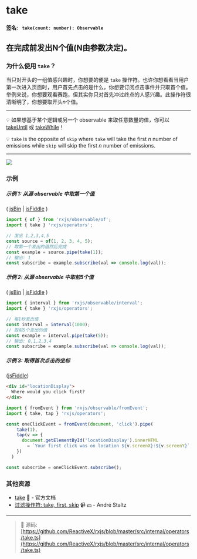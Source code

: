 # take

#### 签名: ` take(count: number): Observable`

## 在完成前发出N个值(N由参数决定)。

### 为什么使用 `take`？

当只对开头的一组值感兴趣时，你想要的便是 `take` 操作符。也许你想看看当用户第一次进入页面时，用户首先点击的是什么，你想要订阅点击事件并只取首个值。举例来说，你想要观看赛跑，但其实你只对首先冲过终点的人感兴趣。此操作符很清晰明了，你想要取开头*n*个值。

---

:bulb: 如果想基于某个逻辑或另一个 observable 来取任意数量的值，你可以 [takeUntil](takeuntil.md) 或 [takeWhile](takewhile.md)！

:bulb: `take` is the opposite of `skip` where `take` will take the first _n_
number of emissions while `skip` will skip the first _n_ number of emissions.

---

<div class="ua-ad"><a href="https://ultimateangular.com/?ref=76683_kee7y7vk"><img src="https://ultimateangular.com/assets/img/banners/ua-leader.svg"></a></div>

### 示例

##### 示例 1: 从源 observable 中取第一个值

( [jsBin](http://jsbin.com/vaxitupiwi/1/edit?js,console) |
[jsFiddle](https://jsfiddle.net/btroncone/f9bz0tr3/) )

```js
import { of } from 'rxjs/observable/of';
import { take } 'rxjs/operators';

// 发出 1,2,3,4,5
const source = of(1, 2, 3, 4, 5);
// 取第一个发出的值然后完成
const example = source.pipe(take(1));
// 输出: 1
const subscribe = example.subscribe(val => console.log(val));
```

##### 示例 2: 从源 observable 中取前5个值

( [jsBin](http://jsbin.com/kexenuzulu/edit?js,console) |
[jsFiddle](https://jsfiddle.net/btroncone/g1fhxgua/) )

```js
import { interval } from 'rxjs/observable/interval';
import { take } 'rxjs/operators';

// 每1秒发出值
const interval = interval(1000);
// 取前5个发出的值
const example = interval.pipe(take(5));
// 输出: 0,1,2,3,4
const subscribe = example.subscribe(val => console.log(val));
```

##### 示例 3: 取得首次点击的坐标

([jsFiddle](https://jsfiddle.net/ElHuy/9c5j064x/))

```html
<div id="locationDisplay">
  Where would you click first?
</div>
```

```js
import { fromEvent } from 'rxjs/observable/fromEvent';
import { take, tap } 'rxjs/operators';

const oneClickEvent = fromEvent(document, 'click').pipe(
    take(1),
    tap(v => {
      document.getElementById('locationDisplay').innerHTML
        = `Your first click was on location ${v.screenX}:${v.screenY}`;
    })
  )

const subscribe = oneClickEvent.subscribe();
```

### 其他资源

* [take](http://cn.rx.js.org/class/es6/Observable.js~Observable.html#instance-method-take) :newspaper: - 官方文档
* [过滤操作符: take, first, skip](https://egghead.io/lessons/rxjs-filtering-operators-take-first-skip?course=rxjs-beyond-the-basics-operators-in-depth) :video_camera: :dollar: - André Staltz

---
> :file_folder: 源码:  [https://github.com/ReactiveX/rxjs/blob/master/src/internal/operators/take.ts](https://github.com/ReactiveX/rxjs/blob/master/src/internal/operators/take.ts)

